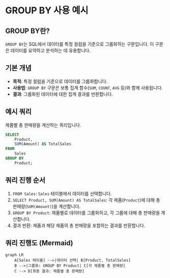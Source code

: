 
# GROUP BY 사용 예시

## GROUP BY란?

`GROUP BY`는 SQL에서 데이터를 특정 컬럼을 기준으로 그룹화하는 구문입니다. 이 구문은 데이터를 요약하고 분석하는 데 유용합니다.

## 기본 개념

- **목적**: 특정 컬럼을 기준으로 데이터를 그룹화합니다.
- **사용법**: `GROUP BY` 구문은 보통 집계 함수(`SUM`, `COUNT`, `AVG` 등)와 함께 사용됩니다.
- **결과**: 그룹화된 데이터에 대한 집계 결과를 반환합니다.

## 예시 쿼리

제품별 총 판매량을 계산하는 쿼리입니다.

```sql
SELECT 
    Product,
    SUM(Amount) AS TotalSales
FROM 
    Sales
GROUP BY 
    Product;
```

## 쿼리 진행 순서

1. `FROM Sales`: `Sales` 테이블에서 데이터를 선택합니다.
2. `SELECT Product, SUM(Amount) AS TotalSales`: 각 제품(`Product`)에 대해 총 판매량(`SUM(Amount)`)을 계산합니다.
3. `GROUP BY Product`: 제품별로 데이터를 그룹화하고, 각 그룹에 대해 총 판매량을 계산합니다.
4. 결과 반환: 제품과 해당 제품의 총 판매량을 포함하는 결과를 반환합니다.

## 쿼리 진행도 (Mermaid)

```mermaid
graph LR
    A[Sales 테이블] -->|데이터 선택| B[Product, TotalSales]
    B -->|그룹화: GROUP BY Product| C[각 제품별 총 판매량]
    C --> D[최종 결과: 제품별 총 판매량]
```

